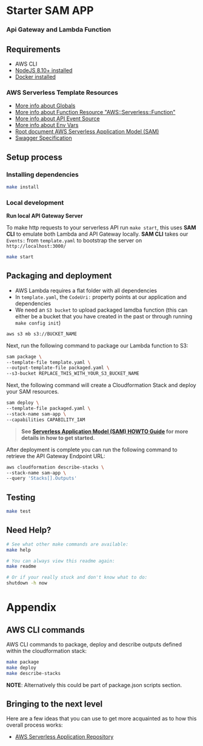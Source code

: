 # Starter SAM APP
### Api Gateway and Lambda Function

## Requirements

 * AWS CLI
 * [NodeJS 8.10+ installed](https://nodejs.org/en/download/)
 * [Docker installed](https://www.docker.com/community-edition)

### AWS Serverless Template Resources
 * [More info about Globals](https://github.com/awslabs/serverless-application-model/blob/master/docs/globals.rst)
 * [More info about Function Resource "AWS::Serverless::Function"](https://github.com/awslabs/serverless-application-model/blob/master/versions/2016-10-31.md#awsserverlessfunction)
 * [More info about API Event Source](https://github.com/awslabs/serverless-application-model/blob/master/versions/2016-10-31.md#api)
 * [More info about Env Vars](https://github.com/awslabs/serverless-application-model/blob/master/versions/2016-10-31.md#environment-object)
 * [Root document AWS Serverless Application Model (SAM)](https://github.com/awslabs/serverless-application-model/blob/master/versions/2016-10-31.md)
 * [Swagger Specification](https://swagger.io/specification/)


## Setup process

### Installing dependencies

```bash
make install
```

### Local development

**Run local API Gateway Server**

To make http requests to your serverless API run `make start`, this uses **SAM CLI** to emulate 
both Lambda and API Gateway locally. **SAM CLI** takes our `Events:` from `template.yaml` to 
bootstrap the server on `http://localhost:3000/`

```bash
make start
```


## Packaging and deployment

 * AWS Lambda requires a flat folder with all dependencies 
 * In `template.yaml`, the `CodeUri:` property points at our application and dependencies
 * We need an `S3 bucket` to upload packaged lamdba function (this can either be a bucket that
 you have created in the past or through running `make config init`)

```bash
aws s3 mb s3://BUCKET_NAME
```

Next, run the following command to package our Lambda function to S3:

```bash
sam package \
--template-file template.yaml \
--output-template-file packaged.yaml \
--s3-bucket REPLACE_THIS_WITH_YOUR_S3_BUCKET_NAME
```

Next, the following command will create a Cloudformation Stack and deploy your SAM resources.

```bash
sam deploy \
--template-file packaged.yaml \
--stack-name sam-app \
--capabilities CAPABILITY_IAM
```

> **See [Serverless Application Model (SAM) HOWTO Guide](https://github.com/awslabs/serverless-application-model/blob/master/HOWTO.md) for more details in how to get started.**

After deployment is complete you can run the following command to retrieve the API Gateway Endpoint URL:

```bash
aws cloudformation describe-stacks \
--stack-name sam-app \
--query 'Stacks[].Outputs'
``` 

## Testing

```bash
make test
```

## Need Help?

```bash
# See what other make commands are available:
make help

# You can always view this readme again:
make readme

# Or if your really stuck and don't know what to do:
shutdown -h now
```

# Appendix

## AWS CLI commands

AWS CLI commands to package, deploy and describe outputs defined within the cloudformation stack:

```bash
make package
make deploy
make describe-stacks
```

**NOTE**: Alternatively this could be part of package.json scripts section.

## Bringing to the next level

Here are a few ideas that you can use to get more acquainted as to how this overall process works:

* [AWS Serverless Application Repository](https://aws.amazon.com/serverless/serverlessrepo/)

